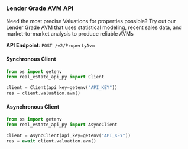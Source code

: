 
### Lender Grade AVM API <a name="avm"></a>

Need the most precise Valuations for properties possible? Try out our Lender Grade AVM that uses statistical modeling, recent sales data, and market-to-market analysis to produce reliable AVMs

**API Endpoint**: `POST /v2/PropertyAvm`

#### Synchronous Client

```python
from os import getenv
from real_estate_api_py import Client

client = Client(api_key=getenv("API_KEY"))
res = client.valuation.avm()
```

#### Asynchronous Client

```python
from os import getenv
from real_estate_api_py import AsyncClient

client = AsyncClient(api_key=getenv("API_KEY"))
res = await client.valuation.avm()
```
